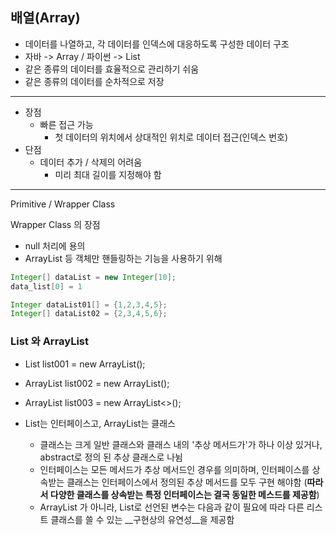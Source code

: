 ## 배열(Array)

* 데이터를 나열하고, 각 데이터를 인덱스에 대응하도록 구성한 데이터 구조
* 자바 -> Array / 파이썬 -> List
* 같은 종류의 데이터를 효율적으로 관리하기 쉬움
* 같은 종류의 데이터를 순차적으로 저장

<hr/>

* 장점
    * 빠른 접근 가능
        * 첫 데이터의 위치에서 상대적인 위치로 데이터 접근(인덱스 번호)
* 단점
    * 데이터 추가 / 삭제의 어려움
        * 미리 최대 길이를 지정해야 함

<hr/>
Primitive / Wrapper Class
<br/>

Wrapper Class 의 장점
* null 처리에 용의
* ArrayList 등 객체만 핸들링하는 기능을 사용하기 위해

```java
Integer[] dataList = new Integer[10];
data_list[0] = 1
```

```java
Integer dataList01[] = {1,2,3,4,5};
Integer[] dataList02 = {2,3,4,5,6};
```

### List 와 ArrayList
* List<Integer> list001 = new ArrayList<Integer>();
* ArrayList<Integer> list002 = new ArrayList<Integer>();
* ArrayList<Integer> list003 = new ArrayList<>();

* List는 인터페이스고, ArrayList는 클래스
    * 클래스는 크게 일반 클래스와 클래스 내의 '추상 메서드가'가 하나 이상 있거나, abstract로 정의 된 추상 클래스로 나뉨
    * 인터페이스는 모든 메서드가 추상 메서드인 경우를 의미하며, 인터페이스를 상속받는 클래스는 인터페이스에서 정의된 추상 메서드를 모두 구현 해야함 (__따라서 다양한 클래스를 상속받는 특정 인터페이스는 결국 동일한 메스드를 제공함__)
    * ArrayList 가 아니라, List로 선언된 변수는 다음과 같이 필요에 따라 다른 리스트 클래스를 쓸 수 있는 __구현상의 유연성__을 제공함